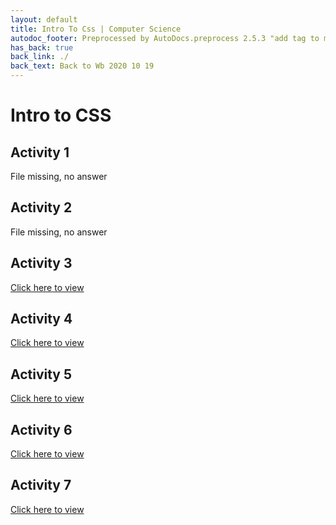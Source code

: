 ```yaml
---
layout: default
title: Intro To Css | Computer Science
autodoc_footer: Preprocessed by AutoDocs.preprocess 2.5.3 "add tag to make &lt;base&gt; work" ⓒ Starwort, 2020
has_back: true
back_link: ./
back_text: Back to Wb 2020 10 19
---
```


# Intro to CSS

## Activity 1

File missing, no answer

## Activity 2

File missing, no answer

## Activity 3

[Click here to view](./css_3.html)

## Activity 4

[Click here to view](./css_4.html)

## Activity 5

[Click here to view](./css_5.html)

## Activity 6

[Click here to view](./css_6.html)

## Activity 7

[Click here to view](./css_7.html)
